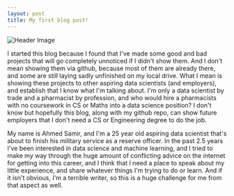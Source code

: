 ```yaml
---
layout: post
title: My first blog post!
---
```

![Header Image](https://www.udacity.com/blog/wp-content/uploads/2020/11/Hello-World_Blog-scaled.jpeg)

I started this blog because I found that I've made some good and bad projects that will go completely unnoticed if I didn't show them. And I don't mean showing them via github, because most of them are already there, and some are still laying sadly unfinished on my local drive. What I mean is showing these projects to other aspiring data scientists (and employers), and establish that I know what I'm talking about. I'm only a data scientist by trade and a pharmacist by profession, and who would hire a pharmacists with no coursework in CS or Maths into a data science position? I don't know but hopefully this blog, along with my github repo, can show future employers that I don't need a CS or Engineering degree to do the job.

My name is Ahmed Samir, and I'm a 25 year old aspiring data scientist that's about to finish his military service as a reserve officer. In the past 2.5 years I've been interested in data science and machine learning, and I tried to make my way through the huge amount of conflicting advice on the internet for getting into this career, and I think that I need a place to speak about my little experience, and share whatever things I'm trying to do or learn. And if it isn't obvious, I'm a terrible writer, so this is a huge challenge for me from that aspect as well. 
